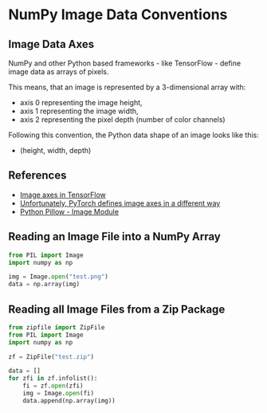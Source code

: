---
---
# NumPy Image Data Conventions

## Image Data Axes

NumPy and other Python based frameworks - like TensorFlow - define image data as arrays of pixels.

This means, that an image is represented by a 3-dimensional array with:
- axis 0 representing the image height,
- axis 1 representing the image width,
- axis 2 representing the pixel depth (number of color channels)

Following this convention, the Python data shape of an image looks like this:
- (height, width, depth)

## References

- [Image axes in TensorFlow](https://www.tensorflow.org/api_docs/python/tf/io/decode_image)
- [Unfortunately, PyTorch defines image axes in a different way](https://discuss.pytorch.org/t/dimensions-of-an-input-image/19439/2)
- [Python Pillow - Image Module](https://pillow.readthedocs.io/en/latest/reference/Image.html)

## Reading an Image File into a NumPy Array

```python
from PIL import Image
import numpy as np

img = Image.open("test.png")
data = np.array(img)
```

## Reading all Image Files from a Zip Package

```python
from zipfile import ZipFile
from PIL import Image
import numpy as np

zf = ZipFile("test.zip")

data = []
for zfi in zf.infolist():
    fi = zf.open(zfi)
    img = Image.open(fi)
    data.append(np.array(img))
```

